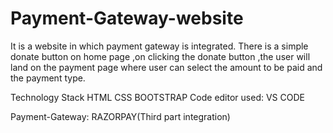 # Payment-Gateway-website

It is a website in which payment gateway is integrated. There is a simple donate button on home page ,on clicking the donate button ,the user will land on the payment page where user can select the amount to be paid and the payment type.

Technology Stack
HTML
CSS
BOOTSTRAP 
Code editor used: VS CODE

Payment-Gateway: RAZORPAY(Third part integration)
